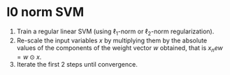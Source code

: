 # l0 norm SVM
1. Train a regular linear SVM (using  $\ell_1$-norm or $\ell_2$-norm regularization). 
2. Re-scale the input variables $x$ by multiplying them by the absolute values of the components of the weight vector $w$ obtained, that is $x_new = w\odot x$. 
3. Iterate the first 2 steps until convergence.